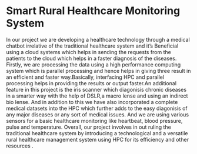 # Smart Rural Healthcare Monitoring System

In our project we are developing a healthcare technology through a medical chatbot irrelative of the traditional healthcare system and it’s Beneficial using a cloud systems which helps in sending the requests from the patients to the cloud which helps in a faster diagnosis of the diseases. Firstly, we are processing the data using a high performance computing system which is parallel processing and hence helps in giving three result in an efficient and faster way.Basically, interfacing HPC and parallel processing helps in providing the results or output faster.An additional feature in this project is the iris scanner which diagonisis chronic diseases in a smarter way with the help of DSLR,a macro lense and using an indirect bio lense. And in addition to this we have also incorporated a complete medical datasets into the HPC which further adds to the easy diagonisis of any major diseases or any sort of medical issues. And we are using various sensors for a basic healthcare monitoring like heartbeat, blood pressure, pulse and temperature. Overall, our project involves in out ruling the traditional healthcare system by introducing a technological and a versatile rural healthcare management system using HPC for its efficiency and other resources .
